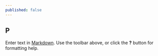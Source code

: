 ```yaml
---
published: false
---
```

## P

Enter text in [Markdown](http://daringfireball.net/projects/markdown/). Use the toolbar above, or click the **?** button for formatting help.
